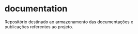 # documentation
Repositório destinado ao armazenamento das documentações e publicações referentes ao projeto.
